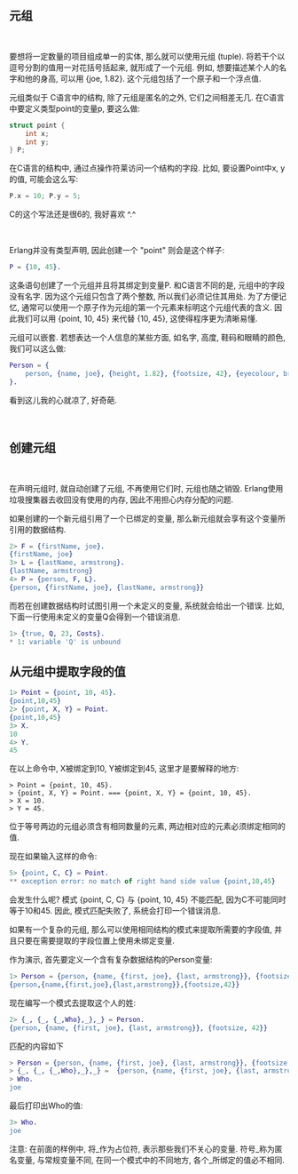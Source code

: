 ## 元组

<br/>

要想将一定数量的项目组成单一的实体, 那么就可以使用元组 (tuple). 将若干个以逗号分割的值用一对花括号括起来, 就形成了一个元组. 例如, 想要描述某个人的名字和他的身高, 可以用 {joe, 1.82}. 这个元组包括了一个原子和一个浮点值. 

元组类似于 C语言中的结构, 除了元组是匿名的之外, 它们之间相差无几. 在C语言中要定义类型point的变量p, 要这么做:

```c
struct point {
    int x;
    int y;
} P;
```

在C语言的结构中, 通过点操作符莱访问一个结构的字段. 比如, 要设置Point中x, y的值, 可能会这么写:

```c
P.x = 10; P.y = 5;
```

C的这个写法还是很6的, 我好喜欢  ^.^

<br/>

Erlang并没有类型声明, 因此创建一个 "point" 则会是这个样子:

```erl
P = {10, 45}.
```

这条语句创建了一个元组并且将其绑定到变量P. 和C语言不同的是, 元组中的字段没有名字. 因为这个元组只包含了两个整数, 所以我们必须记住其用处. 为了方便记忆, 通常可以使用一个原子作为元组的第一个元素来标明这个元组代表的含义. 因此我们可以用 {point, 10, 45} 来代替 {10, 45}, 这使得程序更为清晰易懂.

元组可以嵌套. 若想表达一个人信息的某些方面, 如名字, 高度, 鞋码和眼睛的颜色, 我们可以这么做:

```erl
Person = {
    person, {name, joe}, {height, 1.82}, {footsize, 42}, {eyecolour, brown}
}.
```

看到这儿我的心就凉了, 好奇葩.

<br/>

## 创建元组

<br/>

在声明元组时, 就自动创建了元组, 不再使用它们时, 元组也随之销毁. Erlang使用垃圾搜集器去收回没有使用的内存, 因此不用担心内存分配的问题.

如果创建的一个新元组引用了一个已绑定的变量, 那么新元组就会享有这个变量所引用的数据结构. 

```erl
2> F = {firstName, joe}.
{firstName, joe}
3> L = {lastName, armstrong}.
{lastName, armstrong}
4> P = {person, F, L}.
{person, {firstName, joe}, {lastName, armstrong}}
```

而若在创建数据结构时试图引用一个未定义的变量, 系统就会给出一个错误. 比如, 下面一行使用未定义的变量Q会得到一个错误消息.

```erl
1> {true, Q, 23, Costs}.
* 1: variable 'Q' is unbound
```

## 从元组中提取字段的值

```erl
1> Point = {point, 10, 45}.
{point,10,45}
2> {point, X, Y} = Point.
{point,10,45}
3> X.
10
4> Y.
45
```

在以上命令中, X被绑定到10, Y被绑定到45, 这里才是要解释的地方:

```shell
> Point = {point, 10, 45}.
> {point, X, Y} = Point. === {point, X, Y} = {point, 10, 45}.
> X = 10.
> Y = 45.
```

位于等号两边的元组必须含有相同数量的元素, 两边相对应的元素必须绑定相同的值.

现在如果输入这样的命令:

```erl
5> {point, C, C} = Point.
** exception error: no match of right hand side value {point,10,45}
```

会发生什么呢? 模式 {point, C, C} 与 {point, 10, 45} 不能匹配, 因为C不可能同时等于10和45. 因此, 模式匹配失败了, 系统会打印一个错误消息.

如果有一个复杂的元组, 那么可以使用相同结构的模式来提取所需要的字段值, 并且只要在需要提取的字段位置上使用未绑定变量.

作为演示, 首先要定义一个含有复杂数据结构的Person变量:

```erl
1> Person = {person, {name, {first, joe}, {last, armstrong}}, {footsize, 42}}.
{person,{name,{first,joe},{last,armstrong}},{footsize,42}}
```

现在编写一个模式去提取这个人的姓:

```erl
2> {_, {_, {_,Who},_},_} = Person.
{person, {name, {first, joe}, {last, armstrong}}, {footsize, 42}}
```

匹配的内容如下

```erl
> Person = {person, {name, {first, joe}, {last, armstrong}}, {footsize, 42}}.
> {_, {_, {_,Who},_},_} =  {person, {name, {first, joe}, {last, armstrong}}, {footsize, 42}}
> Who.
joe
```

最后打印出Who的值:

```erl
3> Who.
joe
```

注意: 在前面的样例中, 将_作为占位符, 表示那些我们不关心的变量. 符号_称为匿名变量, 与常规变量不同, 在同一个模式中的不同地方, 各个_所绑定的值必不相同.



















